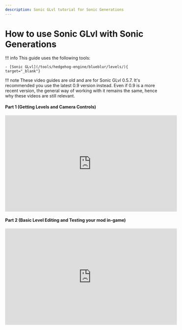```yaml
---
description: Sonic GLvl tutorial for Sonic Generations
---
```

# How to use Sonic GLvl with Sonic Generations
!!! info
    This guide uses the following tools:

    - [Sonic GLvl](/tools/hedgehog-engine/blueblur/levels/){ target="_blank"}

!!! note
    These video guides are old and are for Sonic GLvl 0.5.7. It's recommended you use the latest 0.9 version instead.
    Even if 0.9 is a more recent version, the general way of working with it remains the same, hence why these videos are still relevant.

#### Part 1 (Getting Levels and Camera Controls)
<iframe width="560" height="315" src="https://www.youtube.com/embed/e6olKDqFkR8" title="YouTube video player" frameborder="0" allow="accelerometer; autoplay; clipboard-write; encrypted-media; gyroscope; picture-in-picture" allowfullscreen></iframe>

#### Part 2 (Basic Level Editing and Testing your mod in-game)
<iframe width="560" height="315" src="https://www.youtube.com/embed/F5ILHTlMjgs" title="YouTube video player" frameborder="0" allow="accelerometer; autoplay; clipboard-write; encrypted-media; gyroscope; picture-in-picture" allowfullscreen></iframe>
